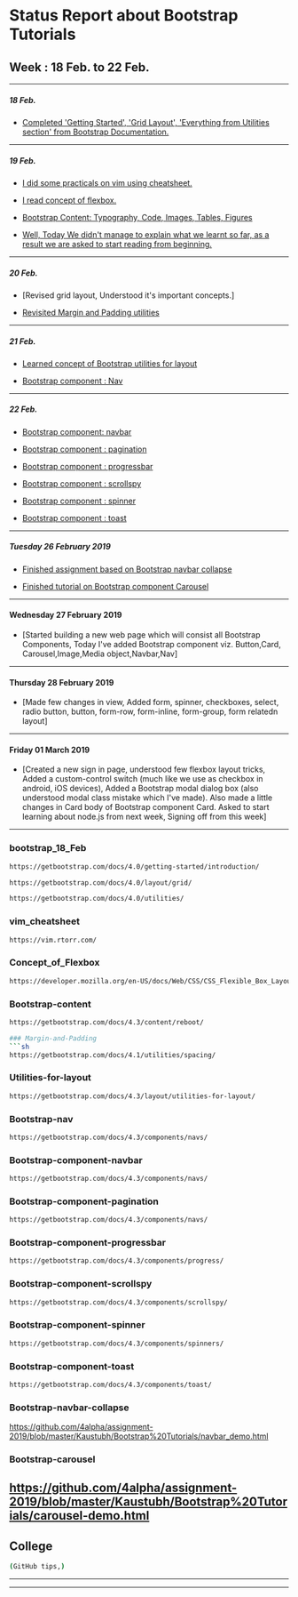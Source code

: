 # Status Report about Bootstrap Tutorials

## Week : 18 Feb. to 22 Feb.

--------------------------------------------------------------------------------
##### 18 Feb.


* [Completed 'Getting Started', 'Grid Layout', 'Everything from Utilities section' from Bootstrap Documentation.](#bootstrap_18_Feb)
--------------------------------------------------------------------------------
##### 19 Feb.
* [I did some practicals on vim using cheatsheet.](#vim_cheatsheet)

* [I read concept of flexbox.](#Concept_of_Flexbox)

* [Bootstrap Content: Typography, Code, Images, Tables, Figures](#Bootstrap-content)

* [Well, Today We didn't manage to explain what we learnt so far, as a result we are asked to start reading from beginning.](#New_Start_19_Feb.)

--------------------------------------------------------------------------------
##### 20 Feb.
* [Revised grid layout, Understood it's important concepts.]

* [Revisited Margin and Padding utilities](#Margin-and-Padding) 
--------------------------------------------------------------------------------

##### 21 Feb.
* [Learned concept of Bootstrap utilities for layout](#Utilities-for-layout)

* [Bootstrap component : Nav](#Bootstrap-nav) 
--------------------------------------------------------------------------------

##### 22 Feb.
* [Bootstrap component: navbar](#Bootstrap-component-navbar)

* [Bootstrap component : pagination](#Bootstrap-component-pagination)

* [Bootstrap component : progressbar](#Bootstrap-component-progressbar)

* [Bootstrap component : scrollspy](#Bootstrap-component-scrollspy)

* [Bootstrap component : spinner](#Bootstrap-component-spinner)

* [Bootstrap component : toast](#Bootstrap-component-toast)
--------------------------------------------------------------------------------

##### Tuesday 26 February 2019 

* [Finished assignment based on Bootstrap navbar collapse](#Bootstrap-navbar-collapse)

* [Finished tutorial on Bootstrap component Carousel](#Bootstrap-carousel)
--------------------------------------------------------------------------------

#### Wednesday 27 February 2019 

* [Started building a new web page which will consist all Bootstrap Components, Today I've added Bootstrap component viz. Button,Card, Carousel,Image,Media object,Navbar,Nav]
--------------------------------------------------------------------------------

#### Thursday 28 February 2019 

* [Made few changes in view, Added form, spinner, checkboxes, select, radio button, button, form-row, form-inline, form-group, form relatedn layout]
--------------------------------------------------------------------------------

#### Friday 01 March 2019 

* [Created a new sign in page, understood few flexbox layout tricks, Added a custom-control switch (much like we use as checkbox in android, iOS devices), Added a Bootstrap modal dialog box (also understood modal class mistake which I've made). Also made a little changes in Card body of Bootstrap component Card. Asked to start learning about node.js from next week, Signing off from this week]
--------------------------------------------------------------------------------

### bootstrap_18_Feb
```sh
https://getbootstrap.com/docs/4.0/getting-started/introduction/
```

```sh
https://getbootstrap.com/docs/4.0/layout/grid/
```

```sh
https://getbootstrap.com/docs/4.0/utilities/
```

### vim_cheatsheet
```sh
https://vim.rtorr.com/
```

### Concept_of_Flexbox
```sh
https://developer.mozilla.org/en-US/docs/Web/CSS/CSS_Flexible_Box_Layout/Basic_Concepts_of_Flexbox
```

### Bootstrap-content
```sh
https://getbootstrap.com/docs/4.3/content/reboot/

### Margin-and-Padding
```sh
https://getbootstrap.com/docs/4.1/utilities/spacing/
```

### Utilities-for-layout
```sh
https://getbootstrap.com/docs/4.3/layout/utilities-for-layout/
```

### Bootstrap-nav
```sh
https://getbootstrap.com/docs/4.3/components/navs/
```

### Bootstrap-component-navbar
```sh
https://getbootstrap.com/docs/4.3/components/navs/
```

### Bootstrap-component-pagination
```sh
https://getbootstrap.com/docs/4.3/components/navs/
```

### Bootstrap-component-progressbar
```sh
https://getbootstrap.com/docs/4.3/components/progress/
```

### Bootstrap-component-scrollspy
```sh
https://getbootstrap.com/docs/4.3/components/scrollspy/
```

### Bootstrap-component-spinner
```sh
https://getbootstrap.com/docs/4.3/components/spinners/
```
### Bootstrap-component-toast
```sh
https://getbootstrap.com/docs/4.3/components/toast/
```

### Bootstrap-navbar-collapse
https://github.com/4alpha/assignment-2019/blob/master/Kaustubh/Bootstrap%20Tutorials/navbar_demo.html

### Bootstrap-carousel
https://github.com/4alpha/assignment-2019/blob/master/Kaustubh/Bootstrap%20Tutorials/carousel-demo.html
--------------------------------------------------------------------------------

## College 
```sh
(GitHub tips,)
```

--------------------------------------------------------------------------------
--------------------------------------------------------------------------------


